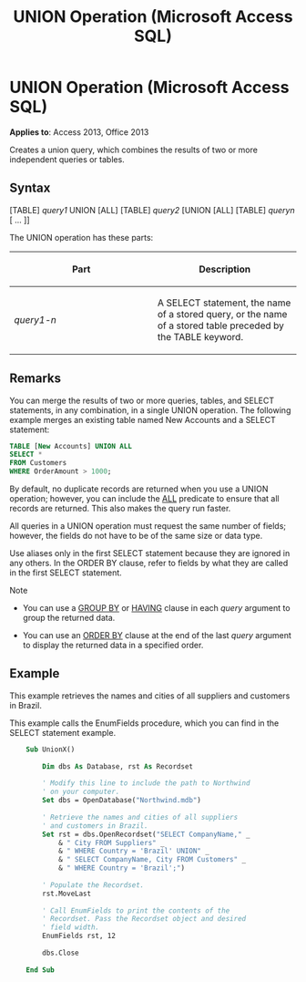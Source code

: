 ﻿---
title: UNION Operation (Microsoft Access SQL)
TOCTitle: UNION Operation (Microsoft Access SQL)
ms:assetid: a5139921-51e5-7d96-74e3-11c3fd5f7eaa
ms:mtpsurl: https://msdn.microsoft.com/library/Ff821131(v=office.15)
ms:contentKeyID: 48546826
ms.date: 09/18/2015
mtps_version: v=office.15
f1_keywords:
- jetsql40.chm5277582
dev_langs:
- sql
f1_categories:
- Office.Version=v15
---

# UNION Operation (Microsoft Access SQL)


**Applies to**: Access 2013, Office 2013

Creates a union query, which combines the results of two or more independent queries or tables.

## Syntax

\[TABLE\] *query1* UNION \[ALL\] \[TABLE\] *query2* \[UNION \[ALL\] \[TABLE\] *queryn* \[ … \]\]

The UNION operation has these parts:

<table>
<colgroup>
<col style="width: 50%" />
<col style="width: 50%" />
</colgroup>
<thead>
<tr class="header">
<th><p>Part</p></th>
<th><p>Description</p></th>
</tr>
</thead>
<tbody>
<tr class="odd">
<td><p><em>query1-n</em></p></td>
<td><p>A SELECT statement, the name of a stored query, or the name of a stored table preceded by the TABLE keyword.</p></td>
</tr>
</tbody>
</table>


## Remarks

You can merge the results of two or more queries, tables, and SELECT statements, in any combination, in a single UNION operation. The following example merges an existing table named New Accounts and a SELECT statement:

```sql
TABLE [New Accounts] UNION ALL 
SELECT * 
FROM Customers 
WHERE OrderAmount > 1000;
```

By default, no duplicate records are returned when you use a UNION operation; however, you can include the [ALL](https://msdn.microsoft.com/library/ff195711\(v=office.15\)) predicate to ensure that all records are returned. This also makes the query run faster.

All queries in a UNION operation must request the same number of fields; however, the fields do not have to be of the same size or data type.

Use aliases only in the first SELECT statement because they are ignored in any others. In the ORDER BY clause, refer to fields by what they are called in the first SELECT statement.


> [!NOTE]
> <UL>
> <LI>
> <P>You can use a <A href="https://msdn.microsoft.com/library/ff837271(v=office.15)">GROUP BY</A> or <A href="https://msdn.microsoft.com/library/ff193795(v=office.15)">HAVING</A> clause in each <EM>query</EM> argument to group the returned data.</P>
> <LI>
> <P>You can use an <A href="https://msdn.microsoft.com/library/ff198293(v=office.15)">ORDER BY</A> clause at the end of the last <EM>query</EM> argument to display the returned data in a specified order.</P></LI></UL>



## Example

This example retrieves the names and cities of all suppliers and customers in Brazil.

This example calls the EnumFields procedure, which you can find in the SELECT statement example.

```vb
    Sub UnionX() 
     
        Dim dbs As Database, rst As Recordset 
     
        ' Modify this line to include the path to Northwind 
        ' on your computer. 
        Set dbs = OpenDatabase("Northwind.mdb") 
         
        ' Retrieve the names and cities of all suppliers  
        ' and customers in Brazil. 
        Set rst = dbs.OpenRecordset("SELECT CompanyName," _ 
            & " City FROM Suppliers" _ 
            & " WHERE Country = 'Brazil' UNION" _ 
            & " SELECT CompanyName, City FROM Customers" _ 
            & " WHERE Country = 'Brazil';") 
         
        ' Populate the Recordset. 
        rst.MoveLast 
         
        ' Call EnumFields to print the contents of the  
        ' Recordset. Pass the Recordset object and desired 
        ' field width. 
        EnumFields rst, 12 
     
        dbs.Close 
     
    End Sub
```
